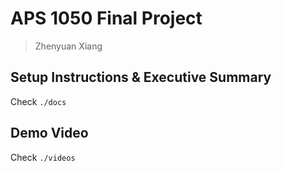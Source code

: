 # APS 1050 Final Project

> Zhenyuan Xiang

## Setup Instructions & Executive Summary

Check `./docs`

## Demo Video

Check `./videos`
